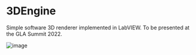 # 3DEngine
Simple software 3D renderer implemented in LabVIEW. To be presented at the GLA Summit 2022.

![image](https://user-images.githubusercontent.com/7802334/194947825-34b9a38b-2723-4981-953d-645b1dd731aa.png)

